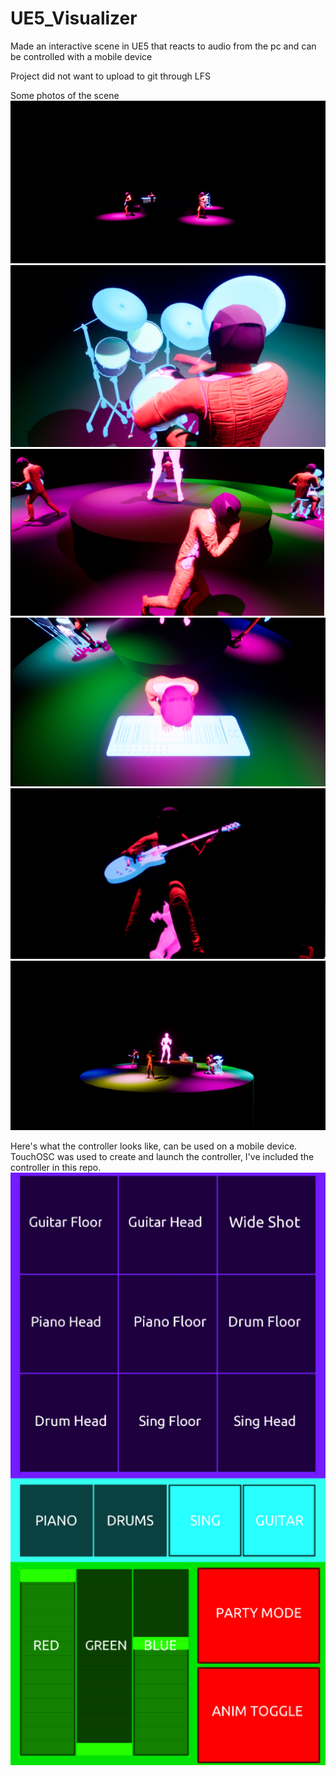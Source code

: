 # UE5_Visualizer
Made an interactive scene in UE5 that reacts to audio from the pc and can be controlled with a mobile device

Project did not want to upload to git through LFS

Some photos of the scene
![Alt text](/1.png?raw=true)
![Alt text](/2.png?raw=true)
![Alt text](/3.png?raw=true)
![Alt text](/4.png?raw=true)
![Alt text](/5.png?raw=true)
![Alt text](/6.png?raw=true)

Here's what the controller looks like, can be used on a mobile device. TouchOSC was used to create and launch the controller, I've included the controller in this repo.
![Alt text](/7.png?raw=true)
